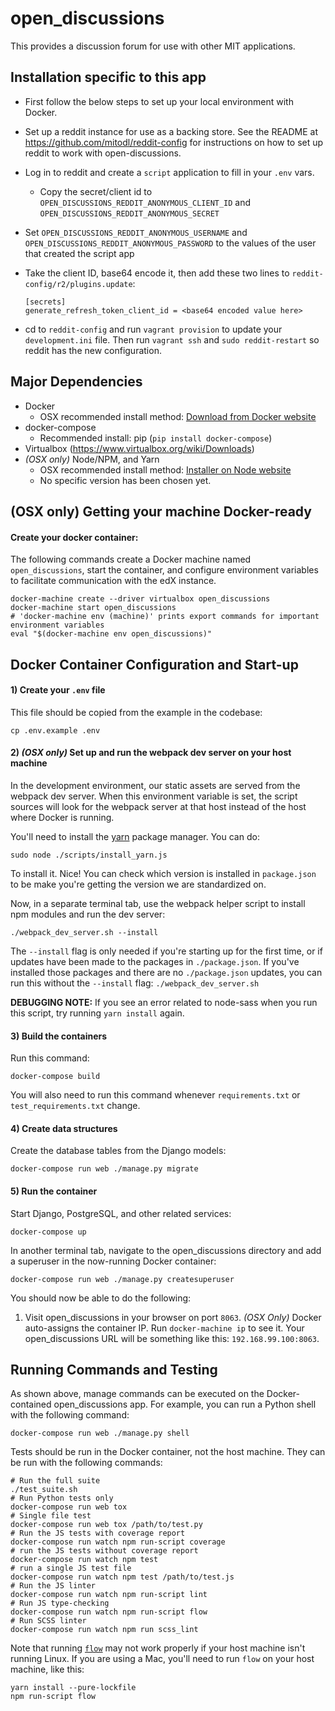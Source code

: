 # open_discussions
This provides a discussion forum for use with other MIT applications.

## Installation specific to this app

 - First follow the below steps to set up your local environment
with Docker.
 - Set up a reddit instance for use as a backing store. See the README
 at https://github.com/mitodl/reddit-config for instructions on how
 to set up reddit to work with open-discussions.
 - Log in to reddit and create a `script` application to fill in your `.env` vars.
    - Copy the secret/client id to `OPEN_DISCUSSIONS_REDDIT_ANONYMOUS_CLIENT_ID` and `OPEN_DISCUSSIONS_REDDIT_ANONYMOUS_SECRET`
 - Set `OPEN_DISCUSSIONS_REDDIT_ANONYMOUS_USERNAME` and `OPEN_DISCUSSIONS_REDDIT_ANONYMOUS_PASSWORD` to the values of the user that created the script app
 - Take the client ID, base64 encode it, then add these two lines to `reddit-config/r2/plugins.update`:
 
       [secrets]
       generate_refresh_token_client_id = <base64 encoded value here>

 - cd to `reddit-config` and run `vagrant provision` to update your `development.ini` file. Then
   run `vagrant ssh` and `sudo reddit-restart` so reddit has the new configuration.

## Major Dependencies
- Docker
  - OSX recommended install method: [Download from Docker website](https://docs.docker.com/mac/)
- docker-compose
  - Recommended install: pip (`pip install docker-compose`)
- Virtualbox (https://www.virtualbox.org/wiki/Downloads)
- _(OSX only)_ Node/NPM, and Yarn
  - OSX recommended install method: [Installer on Node website](https://nodejs.org/en/download/)
  - No specific version has been chosen yet.

## (OSX only) Getting your machine Docker-ready

#### Create your docker container:

The following commands create a Docker machine named ``open_discussions``, start the
container, and configure environment variables to facilitate communication
with the edX instance.

    docker-machine create --driver virtualbox open_discussions
    docker-machine start open_discussions
    # 'docker-machine env (machine)' prints export commands for important environment variables
    eval "$(docker-machine env open_discussions)"


## Docker Container Configuration and Start-up

#### 1) Create your ``.env`` file

This file should be copied from the example in the codebase:

    cp .env.example .env

#### 2) _(OSX only)_ Set up and run the webpack dev server on your host machine

In the development environment, our static assets are served from the webpack
dev server. When this environment variable is set, the script sources will
look for the webpack server at that host instead of the host where Docker is running.

You'll need to install the [yarn](https://yarnpkg.com/en/docs/cli/)
package manager. You can do:

    sudo node ./scripts/install_yarn.js

To install it. Nice! You can check which version is installed in
`package.json` to be make you're getting the version we are
standardized on.

Now, in a separate terminal tab, use the webpack helper script to install npm modules and run the dev server:

    ./webpack_dev_server.sh --install

The ``--install`` flag is only needed if you're starting up for the first time, or if updates have been made
to the packages in ``./package.json``. If you've installed those packages and there are no ``./package.json``
updates, you can run this without the ``--install`` flag: ``./webpack_dev_server.sh``

**DEBUGGING NOTE:** If you see an error related to node-sass when you run this script, try running
``yarn install`` again.

#### 3) Build the containers
Run this command:

    docker-compose build

You will also need to run this command whenever ``requirements.txt`` or ``test_requirements.txt`` change.

#### 4) Create data structures
Create the database tables from the Django models:

    docker-compose run web ./manage.py migrate

#### 5) Run the container
Start Django, PostgreSQL, and other related services:

    docker-compose up

In another terminal tab, navigate to the open_discussions directory
and add a superuser in the now-running Docker container:

    docker-compose run web ./manage.py createsuperuser

You should now be able to do the following:

1. Visit open_discussions in your browser on port `8063`. _(OSX Only)_ Docker auto-assigns
 the container IP. Run ``docker-machine ip`` to see it. Your open_discussions URL will
 be something like this: ``192.168.99.100:8063``.

## Running Commands and Testing

As shown above, manage commands can be executed on the Docker-contained
open_discussions app. For example, you can run a Python shell with the following command:

    docker-compose run web ./manage.py shell

Tests should be run in the Docker container, not the host machine. They can be run with the following commands:

    # Run the full suite
    ./test_suite.sh
    # Run Python tests only
    docker-compose run web tox
    # Single file test
    docker-compose run web tox /path/to/test.py
    # Run the JS tests with coverage report
    docker-compose run watch npm run-script coverage
    # run the JS tests without coverage report
    docker-compose run watch npm test
    # run a single JS test file
    docker-compose run watch npm test /path/to/test.js
    # Run the JS linter
    docker-compose run watch npm run-script lint
    # Run JS type-checking
    docker-compose run watch npm run-script flow
    # Run SCSS linter
    docker-compose run watch npm run scss_lint

Note that running [`flow`](https://flowtype.org) may not work properly if your
host machine isn't running Linux. If you are using a Mac, you'll need to run
`flow` on your host machine, like this:

    yarn install --pure-lockfile
    npm run-script flow
